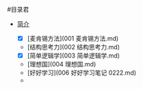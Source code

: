 #目录君

- [简介](README.md)

  - [x] [麦肯锡方法](001 麦肯锡方法.md)
  - [结构思考力](002 结构思考力.md)
  - [x] [简单逻辑学](003 简单逻辑学.md)
  - [理想国](004 理想国.md)
  - [好好学习](006 好好学习笔记 0222.md)
  - 

 